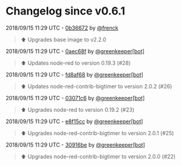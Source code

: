 # Changelog since v0.6.1

2018/09/15 11:29 UTC - [0b36672](https://github.com/hassio-addons/addon-node-red/commit/0b36672ebdc623e1eb07f362ed1d28046fd8b9b4) by [@frenck](https://github.com/frenck)
> :arrow_up: Upgrades base image to v2.2.0 

2018/09/15 11:29 UTC - [0aec68f](https://github.com/hassio-addons/addon-node-red/commit/0aec68f34987064dc8186a81b348ae0082026c5a) by [@greenkeeper[bot]](https://github.com/apps/greenkeeper)
> :arrow_up: Updates node-red to version 0.19.3 (#28) 

2018/09/15 11:29 UTC - [fd8af68](https://github.com/hassio-addons/addon-node-red/commit/fd8af68f2aaf6fdb6079b6f4125eb917a5c2e4c7) by [@greenkeeper[bot]](https://github.com/apps/greenkeeper)
> :arrow_up: Updates node-red-contrib-bigtimer to version 2.0.2 (#26) 

2018/09/15 11:29 UTC - [03071c6](https://github.com/hassio-addons/addon-node-red/commit/03071c64fc56424eb0b88e7df1af90f120ebef17) by [@greenkeeper[bot]](https://github.com/apps/greenkeeper)
> :arrow_up: Upgrades node-red to version 0.19.2 (#23) 

2018/09/15 11:29 UTC - [e8f15cc](https://github.com/hassio-addons/addon-node-red/commit/e8f15cc6ec6a128861baa9665199e55eb4c80a06) by [@greenkeeper[bot]](https://github.com/apps/greenkeeper)
> :arrow_up: Upgrades node-red-contrib-bigtimer to version 2.0.1 (#25) 

2018/09/15 11:29 UTC - [30916be](https://github.com/hassio-addons/addon-node-red/commit/30916be7358e7d3561882309a63814f8e9160389) by [@greenkeeper[bot]](https://github.com/apps/greenkeeper)
> :arrow_up: Upgrades node-red-contrib-bigtimer to version 2.0.0 (#22) 

